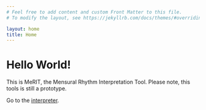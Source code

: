 ```yaml
---
# Feel free to add content and custom Front Matter to this file.
# To modify the layout, see https://jekyllrb.com/docs/themes/#overriding-theme-defaults

layout: home
title: Home
---
```


# Hello World!

This is MeRIT, the Mensural Rhythm Interpretation Tool. 
Please note, this tools is still a prototype.

Go to the [interpreter](interpreter).
